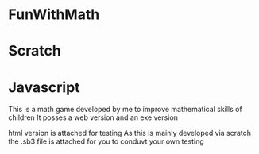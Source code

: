 # FunWithMath
# Scratch
# Javascript
This is a math game developed by me to improve mathematical skills of children
It posses a web version and an exe version

html version is attached for testing
As this is mainly developed via scratch the .sb3 file is attached for you to conduvt your own testing
